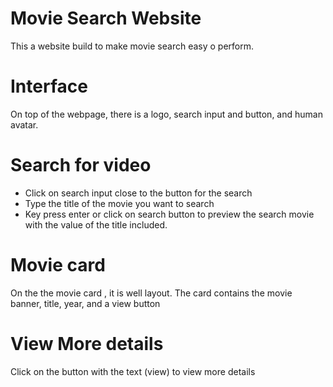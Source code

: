 # Movie Search Website 
This a website build to make movie search easy o perform.

# Interface 
On top of the webpage, there is a logo, search input and button, and human avatar.

# Search for video 
- Click on search input close to the button for the search 
- Type the title of the movie you want to search 
- Key press enter or click on search button to preview the search movie with the value of the title included.

# Movie card 
On the the movie card , it is well layout.
The card contains the movie banner, title, year, and a view button 

# View More details 
Click on the button with the text (view) to view more details 
